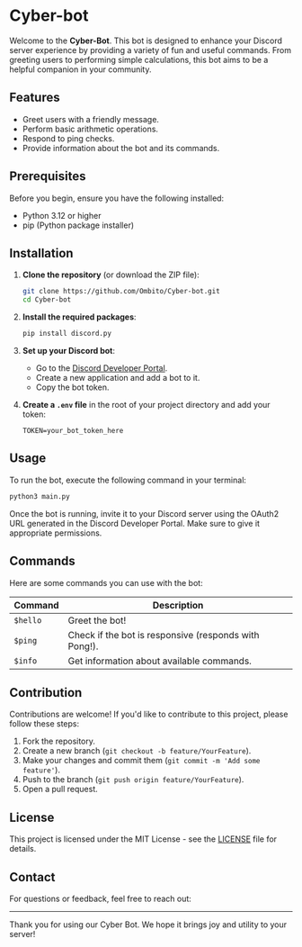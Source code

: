 # Cyber-bot


Welcome to the **Cyber-Bot**. This bot is designed to enhance your Discord server experience by providing a variety of fun and useful commands. From greeting users to performing simple calculations, this bot aims to be a helpful companion in your community.

## Features

- Greet users with a friendly message.
- Perform basic arithmetic operations.
- Respond to ping checks.
- Provide information about the bot and its commands.

## Prerequisites

Before you begin, ensure you have the following installed:

- Python 3.12 or higher
- pip (Python package installer)

## Installation

1. **Clone the repository** (or download the ZIP file):
   ```bash
   git clone https://github.com/Ombito/Cyber-bot.git
   cd Cyber-bot
   ```

2. **Install the required packages**:
   ```bash
   pip install discord.py
   ```

3. **Set up your Discord bot**:
   - Go to the [Discord Developer Portal](https://discord.com/developers/applications).
   - Create a new application and add a bot to it.
   - Copy the bot token.

4. **Create a `.env` file** in the root of your project directory and add your token:
   ```plaintext
   TOKEN=your_bot_token_here
   ```

## Usage

To run the bot, execute the following command in your terminal:

```bash
python3 main.py
```


Once the bot is running, invite it to your Discord server using the OAuth2 URL generated in the Discord Developer Portal. Make sure to give it appropriate permissions.

## Commands

Here are some commands you can use with the bot:

| Command              | Description                                           |
|---------------------|-------------------------------------------------------|
| `$hello`            | Greet the bot!                                       |
| `$ping`             | Check if the bot is responsive (responds with Pong!).|
| `$info`            | Get information about available commands.            |

## Contribution

Contributions are welcome! If you'd like to contribute to this project, please follow these steps:

1. Fork the repository.
2. Create a new branch (`git checkout -b feature/YourFeature`).
3. Make your changes and commit them (`git commit -m 'Add some feature'`).
4. Push to the branch (`git push origin feature/YourFeature`).
5. Open a pull request.

## License

This project is licensed under the MIT License - see the [LICENSE](LICENSE) file for details.

## Contact

For questions or feedback, feel free to reach out:

---


Thank you for using our Cyber Bot. We hope it brings joy and utility to your server!
